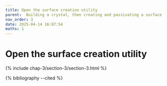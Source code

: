 ```yaml
---
title: Open the surface creation utility
parent:  Building a crystal, then creating and passivating a surface
nav_order: 3
date: 2025-04-14 16:07:54
maths: 1
---
```


# Open the surface creation utility

{% include chap-3/section-3/section-3.html %}

{% bibliography --cited %}
